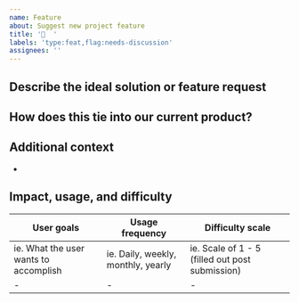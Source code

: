 ```yaml
---
name: Feature
about: Suggest new project feature
title: '👀  '
labels: 'type:feat,flag:needs-discussion'
assignees: ''
---
```


## Describe the ideal solution or feature request

<!-- A clear and concise description of what the user wants to happen. -->

## How does this tie into our current product?

<!--
Describe whether this request is related to an existing workflow, feature, or
otherwise something in the product today. Or, does this open us up to new
markets and innovative ideas?
-->

## Additional context

-

## Impact, usage, and difficulty

<!-- To be filled out by a maintainer -->

| User goals                            | Usage frequency                    | Difficulty scale                                |
| ------------------------------------- | ---------------------------------- | ----------------------------------------------- |
| ie. What the user wants to accomplish | ie. Daily, weekly, monthly, yearly | ie. Scale of 1 - 5 (filled out post submission) |
| -                                     | -                                  | -                                               |
